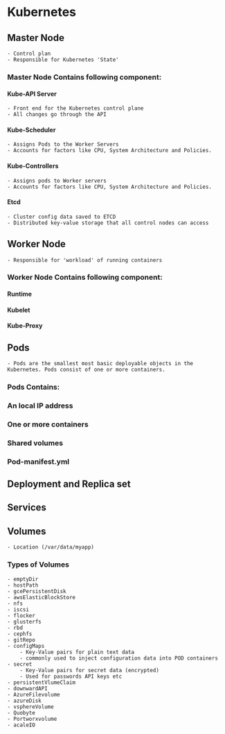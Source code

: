 # Kubernetes

 ## Master Node
    - Control plan
    - Responsible for Kubernetes 'State'

### Master Node Contains following component:

#### Kube-API Server
    - Front end for the Kubernetes control plane
    - All changes go through the API

#### Kube-Scheduler
    - Assigns Pods to the Worker Servers
    - Accounts for factors like CPU, System Architecture and Policies.

#### Kube-Controllers
    - Assigns pods to Worker servers
    - Accounts for factors like CPU, System Architecture and Policies.

#### Etcd
    - Cluster config data saved to ETCD
    - Distributed key-value storage that all control nodes can access



## Worker Node
    - Responsible for 'workload' of running containers

### Worker Node Contains following component:

#### Runtime

#### Kubelet

#### Kube-Proxy


## Pods
    - Pods are the smallest most basic deployable objects in the Kubernetes. Pods consist of one or more containers.

### Pods Contains:

### An local IP address

### One or more containers

### Shared volumes

### Pod-manifest.yml

## Deployment and Replica set

## Services


## Volumes

    - Location (/var/data/myapp)

### Types of Volumes
    - emptyDir
    - hostPath
    - gcePersistentDisk
    - awsElasticBlockStore
    - nfs
    - iscsi
    - flocker
    - glusterfs
    - rbd
    - cephfs
    - gitRepo
    - configMaps
        - Key-Value pairs for plain text data
        - commonly used to inject configuration data into POD containers
    - secret
        - Key-Value pairs for secret data (encrypted)
        - Used for passwords API keys etc 
    - persistentVlumeClaim
    - downwardAPI
    - AzureFilevolume
    - azureDisk
    - vsphereVolume
    - Quobyte
    - Portworxvolume
    - acaleIO




